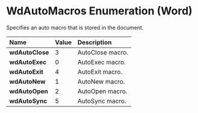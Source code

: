 
# WdAutoMacros Enumeration (Word)

Specifies an auto macro that is stored in the document.



|**Name**|**Value**|**Description**|
|:-----|:-----|:-----|
|**wdAutoClose**|3|AutoClose macro.|
|**wdAutoExec**|0|AutoExec macro.|
|**wdAutoExit**|4|AutoExit macro.|
|**wdAutoNew**|1|AutoNew macro.|
|**wdAutoOpen**|2|AutoOpen macro.|
|**wdAutoSync**|5|AutoSync macro.|
